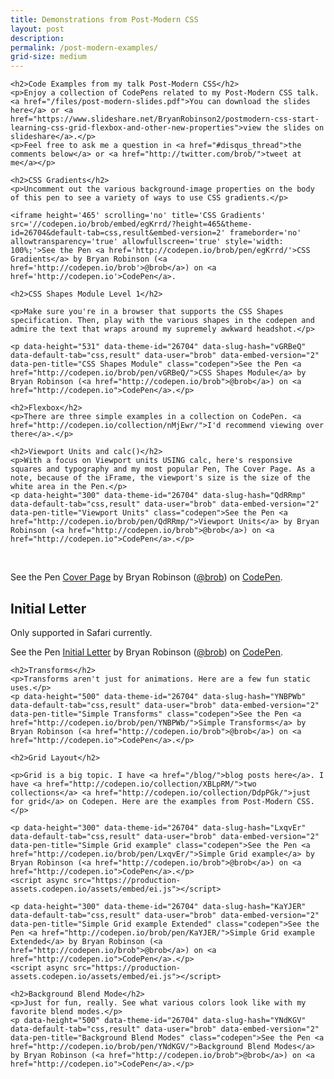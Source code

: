 ```yaml
---
title: Demonstrations from Post-Modern CSS
layout: post
description:
permalink: /post-modern-examples/
grid-size: medium
---
```


<style>
    .container {
        margin-bottom: 30px;
    }
</style>

<div class="">

    <h2>Code Examples from my talk Post-Modern CSS</h2>
    <p>Enjoy a collection of CodePens related to my Post-Modern CSS talk. <a href="/files/post-modern-slides.pdf">You can download the slides here</a> or <a href="https://www.slideshare.net/BryanRobinson2/postmodern-css-start-learning-css-grid-flexbox-and-other-new-properties">view the slides on slideshare</a>.</p>
    <p>Feel free to ask me a question in <a href="#disqus_thread">the comments below</a> or <a href="http://twitter.com/brob/">tweet at me</a></p>

    <h2>CSS Gradients</h2>
    <p>Uncomment out the various background-image properties on the body of this pen to see a variety of ways to use CSS gradients.</p>

    <iframe height='465' scrolling='no' title='CSS Gradients' src='//codepen.io/brob/embed/egKrrd/?height=465&theme-id=26704&default-tab=css,result&embed-version=2' frameborder='no' allowtransparency='true' allowfullscreen='true' style='width: 100%;'>See the Pen <a href='http://codepen.io/brob/pen/egKrrd/'>CSS Gradients</a> by Bryan Robinson (<a href='http://codepen.io/brob'>@brob</a>) on <a href='http://codepen.io'>CodePen</a>.
</iframe>
</div>
<div class="">

    <h2>CSS Shapes Module Level 1</h2>

    <p>Make sure you're in a browser that supports the CSS Shapes specification. Then, play with the various shapes in the codepen and admire the text that wraps around my supremely awkward headshot.</p>

    <p data-height="531" data-theme-id="26704" data-slug-hash="vGRBeQ" data-default-tab="css,result" data-user="brob" data-embed-version="2" data-pen-title="CSS Shapes Module" class="codepen">See the Pen <a href="http://codepen.io/brob/pen/vGRBeQ/">CSS Shapes Module</a> by Bryan Robinson (<a href="http://codepen.io/brob">@brob</a>) on <a href="http://codepen.io">CodePen</a>.</p>
<script async src="https://production-assets.codepen.io/assets/embed/ei.js"></script>
</div>

<div class="">

    <h2>Flexbox</h2>
    <p>There are three simple examples in a collection on CodePen. <a href="http://codepen.io/collection/nMjEwr/">I'd recommend viewing over there</a>.</p>


</div>

<div class="">

    <h2>Viewport Units and calc()</h2>
    <p>With a focus on Viewport units USING calc, here's responsive squares and typography and my most popular Pen, The Cover Page. As a note, because of the iFrame, the viewport's size is the size of the white area in the Pen.</p>
    <p data-height="300" data-theme-id="26704" data-slug-hash="QdRRmp" data-default-tab="css,result" data-user="brob" data-embed-version="2" data-pen-title="Viewport Units" class="codepen">See the Pen <a href="http://codepen.io/brob/pen/QdRRmp/">Viewport Units</a> by Bryan Robinson (<a href="http://codepen.io/brob">@brob</a>) on <a href="http://codepen.io">CodePen</a>.</p>
<script async src="https://production-assets.codepen.io/assets/embed/ei.js"></script>
<br>
<p data-height="300" data-theme-id="26704" data-slug-hash="VazWxX" data-default-tab="css,result" data-user="brob" data-embed-version="2" data-pen-title="Cover Page" class="codepen">See the Pen <a href="http://codepen.io/brob/pen/VazWxX/">Cover Page</a> by Bryan Robinson (<a href="http://codepen.io/brob">@brob</a>) on <a href="http://codepen.io">CodePen</a>.</p>
<script async src="https://production-assets.codepen.io/assets/embed/ei.js"></script>


</div>


<div class="">
    <h2>Initial Letter</h2>
    <p>Only supported in Safari currently.</p>
    <p data-height="300" data-theme-id="26704" data-slug-hash="EyOVdE" data-default-tab="css,result" data-user="brob" data-embed-version="2" data-pen-title="Initial Letter" class="codepen">See the Pen <a href="http://codepen.io/brob/pen/EyOVdE/">Initial Letter</a> by Bryan Robinson (<a href="http://codepen.io/brob">@brob</a>) on <a href="http://codepen.io">CodePen</a>.</p>
<script async src="https://production-assets.codepen.io/assets/embed/ei.js"></script>
</div>

<div class="">

    <h2>Transforms</h2>
    <p>Transforms aren't just for animations. Here are a few fun static uses.</p>
    <p data-height="500" data-theme-id="26704" data-slug-hash="YNBPWb" data-default-tab="css,result" data-user="brob" data-embed-version="2" data-pen-title="Simple Transforms" class="codepen">See the Pen <a href="http://codepen.io/brob/pen/YNBPWb/">Simple Transforms</a> by Bryan Robinson (<a href="http://codepen.io/brob">@brob</a>) on <a href="http://codepen.io">CodePen</a>.</p>
<script async src="https://production-assets.codepen.io/assets/embed/ei.js"></script>
</div>


<div class="">

    <h2>Grid Layout</h2>

    <p>Grid is a big topic. I have <a href="/blog/">blog posts here</a>. I have <a href="http://codepen.io/collection/XBLpRM/">two collections</a> <a href="http://codepen.io/collection/DdpPGk/">just for grid</a> on Codepen. Here are the examples from Post-Modern CSS.</p>

    <p data-height="300" data-theme-id="26704" data-slug-hash="LxqvEr" data-default-tab="css,result" data-user="brob" data-embed-version="2" data-pen-title="Simple Grid example" class="codepen">See the Pen <a href="http://codepen.io/brob/pen/LxqvEr/">Simple Grid example</a> by Bryan Robinson (<a href="http://codepen.io/brob">@brob</a>) on <a href="http://codepen.io">CodePen</a>.</p>
    <script async src="https://production-assets.codepen.io/assets/embed/ei.js"></script>

    <p data-height="300" data-theme-id="26704" data-slug-hash="KaYJER" data-default-tab="css,result" data-user="brob" data-embed-version="2" data-pen-title="Simple Grid example Extended" class="codepen">See the Pen <a href="http://codepen.io/brob/pen/KaYJER/">Simple Grid example Extended</a> by Bryan Robinson (<a href="http://codepen.io/brob">@brob</a>) on <a href="http://codepen.io">CodePen</a>.</p>
    <script async src="https://production-assets.codepen.io/assets/embed/ei.js"></script>

</div>

<div class="">

    <h2>Background Blend Mode</h2>
    <p>Just for fun, really. See what various colors look like with my favorite blend modes.</p>
    <p data-height="500" data-theme-id="26704" data-slug-hash="YNdKGV" data-default-tab="css,result" data-user="brob" data-embed-version="2" data-pen-title="Background Blend Modes" class="codepen">See the Pen <a href="http://codepen.io/brob/pen/YNdKGV/">Background Blend Modes</a> by Bryan Robinson (<a href="http://codepen.io/brob">@brob</a>) on <a href="http://codepen.io">CodePen</a>.</p>
<script async src="https://production-assets.codepen.io/assets/embed/ei.js"></script>
</div>

